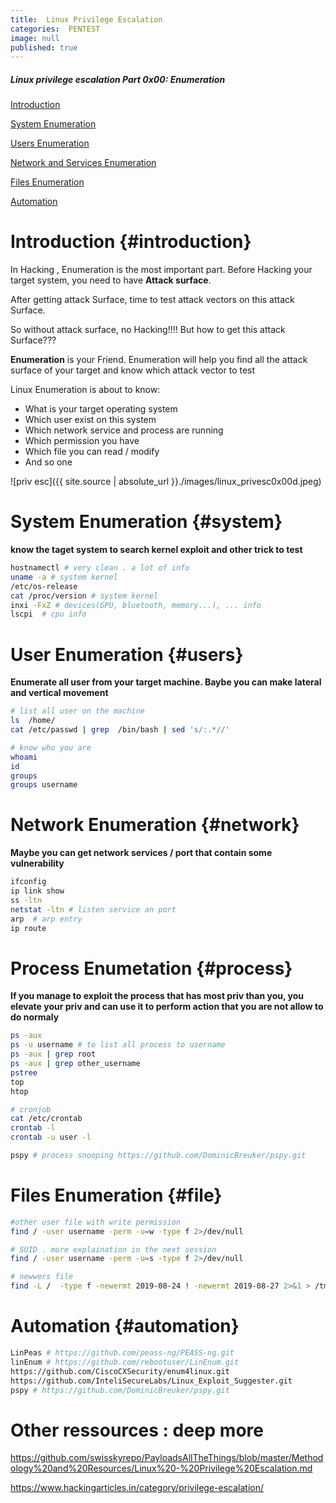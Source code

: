 ```yaml
---
title:  Linux Privilege Escalation  
categories:  PENTEST
image: null
published: true
---
```



##### Linux privilege escalation  Part 0x00: Enumeration
 [Introduction](#introduction)

 [System Enumeration](#system)

 [Users Enumeration](#users)

 [Network and Services Enumeration](#network)

 [Files Enumeration](#file)

 [Automation](#process)



# Introduction {#introduction}

In Hacking , Enumeration is the most important part.
Before Hacking your target system, you need to have **Attack surface**.

After getting attack Surface, time to test attack vectors  on  this attack Surface.

So without attack surface, no Hacking!!!!
But how to get this attack Surface???

**Enumeration** is your Friend.
Enumeration will help you find all the attack surface of your target and know which attack vector to test

Linux Enumeration is about to know:
- What is your target operating system
- Which user exist  on this system
- Which network service  and process are running
- Which permission you have
- Which file you can read / modify
- And so one

![priv esc]({{ site.source | absolute_url }}./images/linux_privesc0x00d.jpeg)



# System Enumeration  {#system}
**know the taget system to search kernel exploit and other trick to test** 
```bash
hostnamectl # very clean . a lot of info
uname -a # system kernel
/etc/os-release
cat /proc/version # system kernel
inxi -FxZ # devices(GPU, bluetooth, memory...), ... info
lscpi  # cpu info
```



# User Enumeration {#users} 
**Enumerate all user from your target machine. Baybe you can make lateral and vertical movement** 
```bash
# list all user on the machine
ls  /home/
cat /etc/passwd | grep  /bin/bash | sed 's/:.*//'

# know who you are
whoami
id 
groups
groups username

```
# Network Enumeration {#network}
**Maybe you can get network services / port that contain some vulnerability**
```bash
ifconfig
ip link show
ss -ltn
netstat -ltn # listen service an port
arp  # arp entry
ip route
```
# Process Enumetation {#process}
**If you manage to exploit the process that has most priv than you,  you elevate your priv and can use it to perform action that you are not allow to do normaly**

```bash
ps -aux
ps -u username # to list all process to username
ps -aux | grep root
ps -aux | grep other_username
pstree
top
htop

# cronjob
cat /etc/crontab
crontab -l
crontab -u user -l 

pspy # process snooping https://github.com/DominicBreuker/pspy.git
```




# Files Enumeration {#file}
```bash
#other user file with write permission
find / -user username -perm -u=w -type f 2>/dev/null

# SUID . more explaination in the next session
find / -user username -perm -u=s -type f 2>/dev/null

# newwers file
find -L /  -type f -newermt 2019-08-24 ! -newermt 2019-08-27 2>&1 > /tmp/foundfiles.txt
```

# Automation {#automation}
```bash
LinPeas # https://github.com/peass-ng/PEASS-ng.git
linEnum # https://github.com/rebootuser/LinEnum.git
https://github.com/CiscoCXSecurity/enum4linux.git
https://github.com/InteliSecureLabs/Linux_Exploit_Suggester.git
pspy # https://github.com/DominicBreuker/pspy.git
```

# Other ressources : deep more

https://github.com/swisskyrepo/PayloadsAllTheThings/blob/master/Methodology%20and%20Resources/Linux%20-%20Privilege%20Escalation.md

https://www.hackingarticles.in/category/privilege-escalation/
